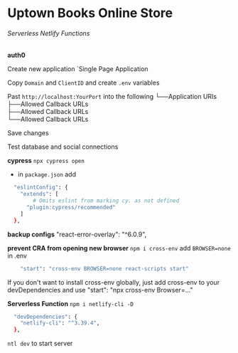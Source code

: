 # Uptown Books Online Store

###### Serverless Netlify Functions

**auth0**

Create new application `Single Page Application

Copy `Domain` and `ClientID` and create `.env` variables

Past `http://localhost:YourPort` into the following
└──Application URIs<br />
  ├──Allowed Callback URLs<br />
  ├──Allowed Callback URLs<br />
  └──Allowed Callback URLs<br />

Save changes

Test database and social connections

**cypress**
`npx cypress open`

- in `package.json` add

```sh
  "eslintConfig": {
    "extends": [
        # Omits eslint from marking cy. as not defined
      "plugin:cypress/recommended"
    ]
  },
```

**backup configs**
"react-error-overlay": "^6.0.9",

**prevent CRA from opening new browser**
`npm i cross-env` add `BROWSER=none` in .env

```sh
    "start": "cross-env BROWSER=none react-scripts start"
```

If you don't want to install cross-env globally, just add cross-env to your devDependencies and use "start": "npx cross-env Browser=..."

**Serverless Function**
`npm i netlify-cli -D`

```sh
  "devDependencies": {
    "netlify-cli": "^3.39.4",
  },
```

`ntl dev` to start server
